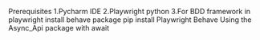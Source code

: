 Prerequisites
 1.Pycharm IDE
 2.Playwright python
 3.For BDD framework in playwright install behave package
   pip install Playwright Behave
Using the Async_Api package with await

